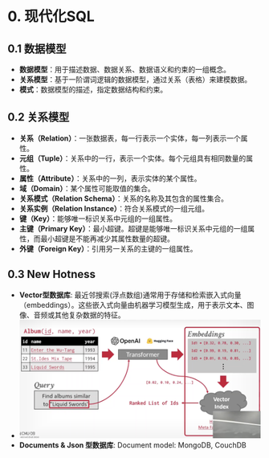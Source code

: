 # 0. 现代化SQL

## 0.1 数据模型
- **数据模型**：用于描述数据、数据关系、数据语义和约束的一组概念。
- **关系模型**：基于一阶谓词逻辑的数据模型，通过关系（表格）来建模数据。
- **模式**：数据模型的描述，指定数据结构和约束。

## 0.2 关系模型
- **关系（Relation）**：一张数据表，每一行表示一个实体，每一列表示一个属性。
- **元组（Tuple）**：关系中的一行，表示一个实体。每个元组具有相同数量的属性。
- **属性（Attribute）**：关系中的一列，表示实体的某个属性。
- **域（Domain）**：某个属性可能取值的集合。
- **关系模式（Relation Schema）**：关系的名称及其包含的属性集合。
- **关系实例（Relation Instance）**：符合关系模式的一组元组。
- **键（Key）**：能够唯一标识关系中元组的一组属性。
- **主键（Primary Key）**：最小超键。超键是能够唯一标识关系中元组的一组属性，而最小超键是不能再减少其属性数量的超键。
- **外键（Foreign Key）**：引用另一关系的主键的一组属性。

## 0.3 New Hotness
- **Vector型数据库**: 最近邻搜索(浮点数组)通常用于存储和检索嵌入式向量（embeddings）。这些嵌入式向量由机器学习模型生成，用于表示文本、图像、音频或其他复杂数据的特征。
- ![img.png](../img/img.png)
- **Documents & Json 型数据库**: Document model: MongoDB, CouchDB
